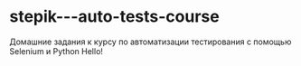 # stepik---auto-tests-course
Домашние задания к курсу по автоматизации тестирования с помощью Selenium и Python
Hello!
